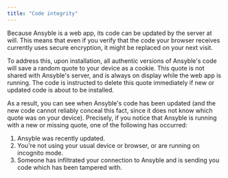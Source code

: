 ```yaml
---
title: "Code integrity"
---
```


Because Ansyble is a web app, its code can be updated by the server at will. This means that even if you verify that the code your browser receives currently uses secure encryption, it might be replaced on your next visit.

To address this, upon installation, all authentic versions of Ansyble's code will save a random quote to your device as a cookie. This quote is not shared with Ansyble's server, and is always on display while the web app is running. The code is instructed to delete this quote immediately if new or updated code is about to be installed.


As a result, you can see when Ansyble's code has been updated (and the new code cannot reliably conceal this fact, since it does not know which quote was on your device). Precisely, if you notice that Ansyble is running with a new or missing quote, one of the following has occurred:

1. Ansyble was recently updated.
2. You're not using your usual device or browser, or are running on incognito mode.
3. Someone has infiltrated your connection to Ansyble and is sending you code which has been tampered with.
